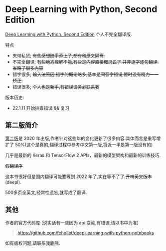 # Deep Learning with Python, Second Edition

[Deep Learning with Python, Second Edition](https://livebook.manning.com/book/deep-learning-with-python-second-edition/) 个人不完全翻译版.

特点

- 夹带私货; ~~有些感想随手添上了,都有和原文隔离.~~
- 不完全翻译; ~~有些地方理解不能,有些是内容直接概况说了.并非逐字逐句翻译.省略了很多内容~~
- 错字很多; ~~输入法原因,错字的概论略多,基本是同音字错误,暂时没有精力一一矫正.~~
- 错误很多; ~~个人也是新手,有错误请务必联系我~~

版本历史:

- 22.1.11 开始排查错误 && 复习

## 第二版简介

[第二版](https://livebook.manning.com/book/deep-learning-with-python-second-edition/)是 2020 年出版,作者针对这些年的变化更新了很多内容.具体而言是重写增扩了 50%(这个是真的,翻译过程中参考中文第一版,将近一半是第一版没有的)

几乎是最新的 Keras 和 TensorFlow 2 APIs，最新的模型架构和最新的训练技巧.

~~假翻译序~~

这本书很好但是国内翻译可能要等到 2022 年了,实在等不了了,~~开啃英文版本~~(deepl).

500多页全英文,经常性遗忘,就写成了翻译.

## 其他

作者的官方代码库 (说实话有一些因为 api 变动,有错误,请以书中为准)

> <https://github.com/fchollet/deep-learning-with-python-notebooks>

如有版权问题,请联系我删除.
